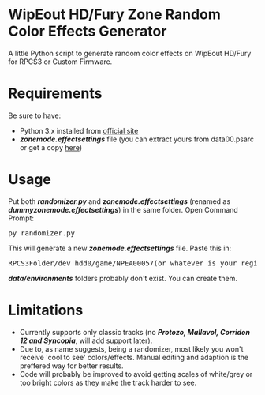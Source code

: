 # WipEout HD/Fury Zone Random Color Effects Generator
A little Python script to generate random color effects on WipEout HD/Fury for RPCS3 or Custom Firmware.

# Requirements
<div>
  <p dir="auto">Be sure to have:</p>
  <ul dir="auto">
    <li>
      Python 3.x installed from <a href="https://www.python.org/downloads/">official site</a>
    </li>
    <li>
      <b><i>zonemode.effectsettings</i></b> file (you can extract yours from data00.psarc or get a copy <a href="https://github.com/TheWalkingFroggy/zonerandomizer/blob/main/dummyzonemode.effectsettings">here</a>)
    </li>
  </ul>
</div>

# Usage
<div>
  <p dir="auto">Put both <b><i>randomizer.py</i></b> and <b><i>zonemode.effectsettings</i></b> (renamed as <b><i>dummyzonemode.effectsettings</i></b>) in the same folder. Open Command Prompt:</p>
  <pre>py randomizer.py</pre>
  <p dir="auto">This will generate a new <b><i>zonemode.effectsettings</i></b> file. Paste this in:</p>
  <pre>RPCS3Folder/dev_hdd0/game/NPEA00057(or whatever is your region code)/USRDIR/data/environments</pre>
  <p dir="auto"><b><i>data/environments</i></b> folders probably don't exist. You can create them.</p>
</div>

# Limitations
<div>
  <ul dir="auto">
    <li>Currently supports only classic tracks (no <b><i>Protozo, Mallavol, Corridon 12 and Syncopia</i></b>, will add support later).</li>
    <li>Due to, as name suggests, being a randomizer, most likely you won't receive 'cool to see' colors/effects. Manual editing and adaption is the preffered way for better results.</li>
    <li>Code will probably be improved to avoid getting scales of white/grey or too bright colors as they make the track harder to see.</li>
  </ul>
</div>
